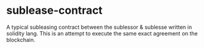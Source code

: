 # sublease-contract

A typical subleasing contract between the sublessor & sublesse written in solidity lang. This is an attempt to execute the same exact agreement on the blockchain.
